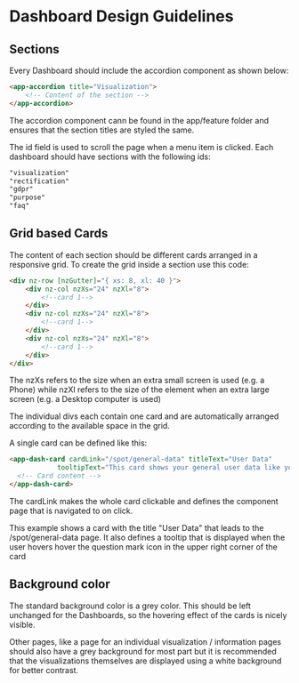 # Dashboard Design Guidelines

## Sections

Every Dashboard should include the accordion component as shown below:

```html
<app-accordion title="Visualization">
    <!-- Content of the section -->
</app-accordion>
```

The accordion component cann be found in the app/feature folder and ensures that the section titles are styled the same.

The id field is used to scroll the page when a menu item is clicked. Each dashboard should have sections with the following ids:

```html
"visualization"
"rectification"
"gdpr"
"purpose"
"faq"
```

## Grid based Cards

The content of each section should be different cards arranged in a responsive grid. To create the grid inside a section use this code:

```html
<div nz-row [nzGutter]="{ xs: 8, xl: 40 }">
    <div nz-col nzXs="24" nzXl="8">
		<!--card 1-->
    </div>
    <div nz-col nzXs="24" nzXl="8">
		<!--card 1-->
    </div>
    <div nz-col nzXs="24" nzXl="8">
		<!--card 1-->
    </div>
</div>
```

The nzXs refers to the size when an extra small screen is used (e.g. a Phone) while nzXl refers to the size of the element when an extra large screen (e.g. a Desktop computer is used)

The individual divs each contain one card and are automatically arranged according to the available space in the grid.

A single card can be defined like this:

```html
<app-dash-card cardLink="/spot/general-data" titleText="User Data" 
            tooltipText="This card shows your general user data like your email, gender, postal address etc. Click to find out 								more.">
  <!-- Card content -->
</app-dash-card>
```

The cardLink makes the whole card clickable and defines the component page that is navigated to on click.

This example shows a card with the title "User Data" that leads to the /spot/general-data page. It also defines a tooltip that is displayed when the user hovers hover the question mark icon in the upper right corner of the card

## Background color

The standard background color is a grey color. This should be left unchanged for the Dashboards, so the hovering effect of the cards is nicely visible.

Other pages, like a page for an individual visualization / information pages should also have a grey background for most part but it is recommended that the visualizations themselves are displayed using a white background for better contrast.



